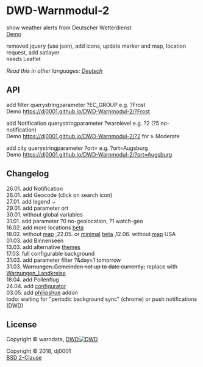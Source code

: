 # DWD-Warnmodul-2
show weather alerts from Deutscher Wetterdienst    
[Demo](https://dj0001.github.io/DWD-Warnmodul-2/)

removed jquery (use json), add icons, update marker and map, location request, add satlayer    
needs Leaflet

*Read this in other languages: [Deutsch](README.de.md)*

## API

add filter querystringparameter ?EC_GROUP e.g. ?Frost    
Demo https://dj0001.github.io/DWD-Warnmodul-2/?Frost    

add Notification querystringparameter ?warnlevel e.g. ?2 (?5 no-notification)    
Demo https://dj0001.github.io/DWD-Warnmodul-2/?2 for ≥ Moderate

add city querystringparameter ?ort=<city> e.g. ?ort=Augsburg    
Demo https://dj0001.github.io/DWD-Warnmodul-2/?ort=Augsburg    

## Changelog
26.01. add Notification    
26.01. add Geocode (click on search icon)    
27.01. add legend ⌄    
29.01. add parameter ort    
30.01. without global variables    
31.01. add parameter ?0 no-geolocation, ?1 watch-geo    
16.02. add more locations [beta](https://dj0001.github.io/DWD/new/index_multi.html)    
18.02. without [map](https://dj0001.github.io/DWD/new/index_womap.html) ,22.05. or [minimal](https://github.com/dj0001/DWD/blob/gh-pages/new/dwd.bat) [beta](https://dj0001.github.io/DWD/new/dwd.bat) ,12.06. without [map](https://dj0001.github.io/DWD/new/index_withoutmapUSA.html) USA    
01.03. add Binnenseen    
13.03. add alternative [themes](https://github.com/dj0001/DWD/tree/gh-pages/new/themes)    
17.03. full configurable background    
31.03. add parameter filter ?&day=1 tomorrow    
31.03. ~~Warnungen_Gemeinden not up to date currently;~~ replace with [Warnungen_Landkreise](https://dj0001.github.io/DWD-Warnmodul-2/?&lkr=1)    
18.04. add Pollenflug    
24.04. add [configurator](https://dj0001.github.io/DWD-Warnmodul-2/addons/config.html)    
03.05. add [philipshue](https://developers.meethue.com/content/dwd-warnmodul-addon) addon  
todo: waiting for "periodic background sync" (chrome) or push notifications (DWD)

## License
Copyright © warndata, <a href="https://dwd.de/DE/leistungen/webmodul_warnungen/webmodul_warnungen.html">DWD<img src="https://www.dwd.de/SiteGlobals/StyleBundles/Bilder/favicon.ico?__blob=normal" alt="DWD" target="_dwd" /></a>    

Copyright © 2018, dj0001    
[BSD 2-Clause](https://opensource.org/licenses/BSD-2-Clause)

